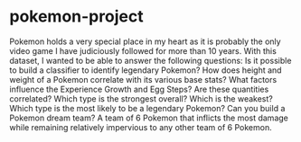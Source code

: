 # pokemon-project
Pokemon holds a very special place in my heart as it is probably the only video game I have judiciously followed for more than 10 years. With this dataset, I wanted to be able to answer the following questions:  Is it possible to build a classifier to identify legendary Pokemon? How does height and weight of a Pokemon correlate with its various base stats? What factors influence the Experience Growth and Egg Steps? Are these quantities correlated? Which type is the strongest overall? Which is the weakest? Which type is the most likely to be a legendary Pokemon? Can you build a Pokemon dream team? A team of 6 Pokemon that inflicts the most damage while remaining relatively impervious to any other team of 6 Pokemon.
